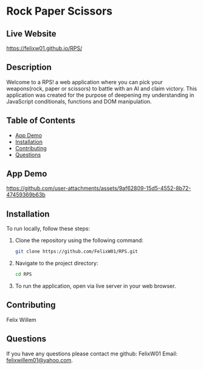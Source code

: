 # Rock Paper Scissors

## Live Website 
https://felixw01.github.io/RPS/

## Description
Welcome to a RPS! a web application where you can pick your weapons(rock, paper or scissors) to battle with an AI and claim victory. This application was created for the purpose of deepening my understanding in JavaScript conditionals, functions and DOM manipulation.

## Table of Contents
- [App Demo](#app-demo)
- [Installation](#installation)
- [Contributing](#contributing)
- [Questions](#questions)

## App Demo
https://github.com/user-attachments/assets/9af62809-15d5-4552-8b72-47459369b63b





## Installation
To run locally, follow these steps:

1. Clone the repository using the following command:
    ```bash
    git clone https://github.com/FelixW01/RPS.git
    ```

2. Navigate to the project directory:
    ```bash
    cd RPS
    ```
    
4. To run the application, open via live server in your web browser.


## Contributing
Felix Willem

## Questions
If you have any questions please contact me github: FelixW01 Email: felixwillem01@yahoo.com.
